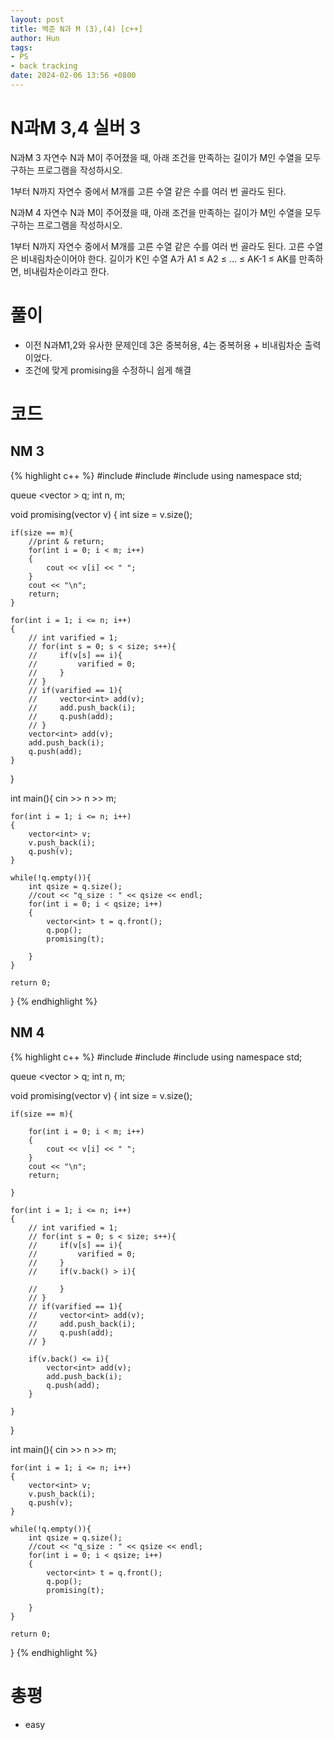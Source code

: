 ```yaml
---
layout: post
title: 백준 N과 M (3),(4) [c++]
author: Hun
tags:
- PS
- back tracking
date: 2024-02-06 13:56 +0800
---
```


# N과M 3,4 실버 3

N과M 3
자연수 N과 M이 주어졌을 때, 아래 조건을 만족하는 길이가 M인 수열을 모두 구하는 프로그램을 작성하시오.

1부터 N까지 자연수 중에서 M개를 고른 수열
같은 수를 여러 번 골라도 된다.

N과M 4
자연수 N과 M이 주어졌을 때, 아래 조건을 만족하는 길이가 M인 수열을 모두 구하는 프로그램을 작성하시오.

1부터 N까지 자연수 중에서 M개를 고른 수열
같은 수를 여러 번 골라도 된다.
고른 수열은 비내림차순이어야 한다.
길이가 K인 수열 A가 A1 ≤ A2 ≤ ... ≤ AK-1 ≤ AK를 만족하면, 비내림차순이라고 한다.

# 풀이
- 이전 N과M1,2와 유사한 문제인데 3은 중복허용, 4는 중복허용 + 비내림차순 출력이었다.
- 조건에 맞게 promising을 수정하니 쉽게 해결

# 코드

## NM 3
{% highlight c++ %}
#include <iostream>
#include <queue>
#include <vector>
using namespace std;

queue <vector<int> > q;
int n, m;

void promising(vector<int> v)
{
    int size = v.size();

    if(size == m){
        //print & return;
        for(int i = 0; i < m; i++)
        {
            cout << v[i] << " ";
        }
        cout << "\n";
        return;
    }

    for(int i = 1; i <= n; i++)
    {
        // int varified = 1;
        // for(int s = 0; s < size; s++){
        //     if(v[s] == i){
        //         varified = 0;
        //     }
        // }
        // if(varified == 1){
        //     vector<int> add(v);
        //     add.push_back(i);
        //     q.push(add);
        // }
        vector<int> add(v);
        add.push_back(i);
        q.push(add);
    }
}

int main(){
    cin >> n >> m;

    for(int i = 1; i <= n; i++)
    {
        vector<int> v;
        v.push_back(i);
        q.push(v);
    }

    while(!q.empty()){
        int qsize = q.size();
        //cout << "q_size : " << qsize << endl;
        for(int i = 0; i < qsize; i++)
        {
            vector<int> t = q.front();
            q.pop();
            promising(t);

        }
    }
    
    return 0;
}
{% endhighlight %}

## NM 4
{% highlight c++ %}
#include <iostream>
#include <queue>
#include <vector>
using namespace std;

queue <vector<int> > q;
int n, m;

void promising(vector<int> v)
{
    int size = v.size();

    if(size == m){

        for(int i = 0; i < m; i++)
        {
            cout << v[i] << " ";
        }
        cout << "\n";
        return;

    }

    for(int i = 1; i <= n; i++)
    {
        // int varified = 1;
        // for(int s = 0; s < size; s++){
        //     if(v[s] == i){
        //         varified = 0;
        //     }
        //     if(v.back() > i){

        //     }
        // }
        // if(varified == 1){
        //     vector<int> add(v);
        //     add.push_back(i);
        //     q.push(add);
        // }

        if(v.back() <= i){
            vector<int> add(v);
            add.push_back(i);
            q.push(add);
        }

    }
}

int main(){
    cin >> n >> m;

    for(int i = 1; i <= n; i++)
    {
        vector<int> v;
        v.push_back(i);
        q.push(v);
    }

    while(!q.empty()){
        int qsize = q.size();
        //cout << "q_size : " << qsize << endl;
        for(int i = 0; i < qsize; i++)
        {
            vector<int> t = q.front();
            q.pop();
            promising(t);

        }
    }
    
    return 0;
}
{% endhighlight %}

# 총평
- easy